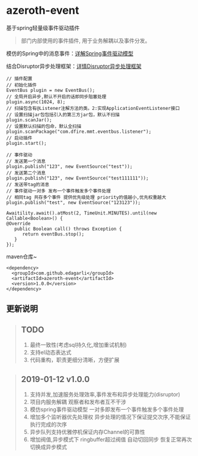 # azeroth-event
基于spring轻量级事件驱动插件

>  部门内部使用的事件插件, 用于业务解耦以及事件分发。

模仿的Spring中的消息事件：[详解Spring事件驱动模型](http://jinnianshilongnian.iteye.com/blog/1902886)

结合Disruptor异步处理框架：[详情Disruptor异步处理框架](https://github.com/LMAX-Exchange/disruptor)


```
// 插件配置
// 初始化插件
EventBus plugin = new EventBus();
// 全局开启异步,默认不开启的话即同步阻塞处理
plugin.async(1024, 8);
// 扫描包含有@Listener注解方法的类。2:实现ApplicationEventListener接口
// 设置扫描jar包包括引入的第三方jar包，默认不扫描
plugin.scanJar();
// 设置默认扫描的包命，默认全扫描
plugin.scanPackage("com.dfire.mmt.eventbus.listener");
// 启动插件
plugin.start();

// 事件驱动
// 发送第一个消息
plugin.publish("123", new EventSource("test"));
// 发送第二个消息
plugin.publish("123", new EventSource("test111111"));
// 发送带tag的消息 
// 事件驱动一对多 发布一个事件触发多个事件处理
// 相同tag 共存多个事件 提供优先级处理 priority的值越小,优先权重越大
plugin.publish("test", new EventSource("123123"));

Awaitility.await().atMost(2, TimeUnit.MINUTES).until(new Callable<Boolean>() {
@Override
   public Boolean call() throws Exception {
	  return eventBus.stop();
   }
});
```


maven仓库~

```
<dependency>
  <groupId>com.github.edagarli</groupId>
  <artifactId>azeroth-event</artifactId>
  <version>1.0.0</version>
</dependency>
```


## 更新说明
>## TODO
>
>1. 最终一致性(考虑sql持久化,增加重试机制)
>2. 支持el动态表达式
>3. 代码重构，职责更细分清晰，方便扩展

>## 2019-01-12 v1.0.0
>1. 支持并发,加速服务处理效率,事件发布和异步处理能力(disruptor)
>2. 项目内服务解耦 观察者和发布者互不干涉 
>3. 模仿spring事件驱动模型 一对多即发布一个事件触发多个事件处理
>4. 增加多个监听器优先处理权 异步处理的情况下保证提交次序,不能保证执行完成的次序
>5. 异步队列支持优雅停机保证内存Channel的可靠性
>6. 增加阀值,异步模式下 ringbuffer超过阀值 自动切回同步 恢复正常再次切换成异步模式

